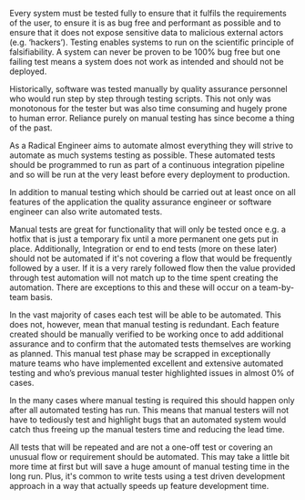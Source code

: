 Every system must be tested fully to ensure that it fulfils the requirements of the user, to ensure it is as bug free and performant as possible and to ensure that it does not expose sensitive data to malicious external actors (e.g. ‘hackers’). Testing enables systems to run on the scientific principle of falsifiability. A system can never be proven to be 100% bug free but one failing test means a system does not work as intended and should not be deployed.

Historically, software was tested manually by quality assurance personnel who would run step by step through testing scripts. This not only was monotonous for the tester but was also time consuming and hugely prone to human error. Reliance purely on manual testing has since become a thing of the past.

As a Radical Engineer aims to automate almost everything they will strive to automate as much systems testing as possible. These automated tests should be programmed to run as part of a continuous integration pipeline and so will be run at the very least before every deployment to production.

In addition to manual testing which should be carried out at least once on all features of the application the quality assurance engineer or software engineer can also write automated tests.

Manual tests are great for functionality that will only be tested once e.g. a hotfix that is just a temporary fix until a more permanent one gets put in place. Additionally, Integration or end to end tests (more on these later) should not be automated if it's not covering a flow that would be frequently followed by a user. If it is a very rarely followed flow then the value provided through test automation will not match up to the time spent creating the automation. There are exceptions to this and these will occur on a team-by-team basis.

In the vast majority of cases each test will be able to be automated. This does not, however, mean that manual testing is redundant. Each feature created should be manually verified to be working once to add additional assurance and to confirm that the automated tests themselves are working as planned. This manual test phase may be scrapped in exceptionally mature teams who have implemented excellent and extensive automated testing and who’s previous manual tester highlighted issues in almost 0% of cases.

In the many cases where manual testing is required this should happen only after all automated testing has run. This means that manual testers will not have to tediously test and highlight bugs that an automated system would catch thus freeing up the manual testers time and reducing the lead time.

All tests that will be repeated and are not a one-off test or covering an unusual flow or requirement should be automated. This may take a little bit more time at first but will save a huge amount of manual testing time in the long run. Plus, it's common to write tests using a test driven development approach in a way that actually speeds up feature development time.
